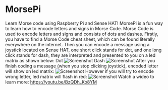 # MorsePi
Learn Morse code using Raspberry Pi and Sense HAT!
MorsePi is a fun way to learn how to encode letters and signs in Morse Code. Morse Code is used to encode letters and signs and consists of dots and dashes. Firstly, you have to find a Morse Code cheat sheet, which can be found literally everywhere on the internet. Then you can encode a message using a joystick located on Sense HAT, one short click stands for dot, and one long click stands for dash, they are interpreted and presented to you on a led matrix as shown below:
Dot
![Screenshot](1.png)
Dash
![Screenshot](4.png)
After you finish coding a message (when you stop clicking joystick), encoded letter will show on led matrix:
![Screenshot](3.png)
However if you will try to encode wrong letter, led matrix will flash in red:
![Screenshot](2.png)
Watch a wideo to learn more: https://youtu.be/BzQDh_Ko8YM
